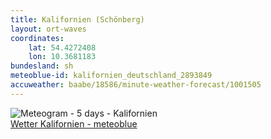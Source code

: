 ```yaml
---
title: Kalifornien (Schönberg)
layout: ort-waves
coordinates:
    lat: 54.4272408
    lon: 10.3681183
bundesland: sh
meteoblue-id: kalifornien_deutschland_2893849
accuweather: baabe/18586/minute-weather-forecast/1001505
---
```

<img src="//my.meteoblue.com/visimage/meteogram_web?look=KILOMETER_PER_HOUR%2CCELSIUS%2CMILLIMETER&apikey=5838a18e295d&temperature=C&windspeed=kmh&precipitationamount=mm&winddirection=3char&city=Kalifornien&iso2=de&lat=54.426701&lon=10.377800&asl=2&tz=Europe%2FBerlin&lang=de&sig=15ce5ad2acb297246222e20fd1fba351" srcset="//my.meteoblue.com/visimage/meteogram_web_hd?look=KILOMETER_PER_HOUR%2CCELSIUS%2CMILLIMETER&apikey=5838a18e295d&temperature=C&windspeed=kmh&precipitationamount=mm&winddirection=3char&city=Kalifornien&iso2=de&lat=54.426701&lon=10.377800&asl=2&tz=Europe%2FBerlin&lang=de&sig=9032244f26ce60a3974a81b009a2864c 1.4x" alt="Meteogram - 5 days - Kalifornien"><a href="https://www.meteoblue.com/de/wetter/woche/kalifornien_deutschland_2893849" target="_blank" style="display: block;">Wetter Kalifornien - meteoblue</a>
